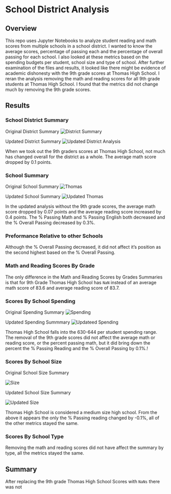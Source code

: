 # School District Analysis

## Overview 
This repo uses Jupyter Notebooks to analyze student reading and math scores from multiple schools in a school district.  I wanted to know the average scores, percentage of passing each and the percentage of overall passing for each school. I also looked at these metrics based on the spending budgets per student, school size and type of school. After further examination of the files and results, it looked like there might be evidence of academic dishonesty with the 9th grade scores at Thomas High School. I reran the analysis removing the math and reading scores for all 9th grade students at Thomas High School. I found that the metrics did not change much by removing the 9th grade scores. 

## Results
### School District Summary
   Original District Summary
   ![District Summary](https://user-images.githubusercontent.com/80648379/118420263-733d3580-b68c-11eb-9681-aa7649451f27.png)
  
   Updated District Summary
  ![Updated District Analysis](https://user-images.githubusercontent.com/80648379/118420287-7fc18e00-b68c-11eb-9ce3-3d08e02b8d86.png)
  
  When we took out the 9th graders scores at Thomas High School, not much has changed overall for the district as a whole. The average math score dropped by 0.1 points.

### School Summary
  Original School Summary
  ![Thomas](https://user-images.githubusercontent.com/80648379/118420410-c31bfc80-b68c-11eb-9d70-f9607a2397bd.png)
  
  Updated School Summary 
  ![Updated Thomas](https://user-images.githubusercontent.com/80648379/118420429-d29b4580-b68c-11eb-8ca1-3540db339deb.png)
  
  In the updated analysis without the 9th grade scores, the average math score dropped by 0.07 points and the average reading score increased by 0.4 points. The % Passing Math and % Passing English both decreased and the % Overall Passing decreased by 0.3%.

### Preformance Relative to other Schools
   Although the % Overall Passing decreased, it did not affect it’s position as the second highest based on the % Overall Passing.

### Math and Reading Scores By Grade
    
   The only difference in the Math and Reading Scores by Grades Summaries is that for 9th Grade Thomas High School has ```NaN``` instead of an average math score of 83.6 and average reading score of 83.7. 
    
### Scores By School Spending
  Original Spending Summary 
  ![Spending](https://user-images.githubusercontent.com/80648379/118421335-fc556c00-b68e-11eb-9be0-b9c09d112727.png)

  Updated Spending Summmary 
  ![Updateed Spending](https://user-images.githubusercontent.com/80648379/118421362-0b3c1e80-b68f-11eb-9be7-f5913e2655af.png)

  
  Thomas High School falls into the 630-644 per student spending range. The removal of the 9th grade scores did not affect the average math or reading score, or the percent passing math, but it did bring down the percent the % Passing Reading and the % Overall Passing by 0.1%.!


### Scores By School Size
  Original School Size Summary 
  
  ![Size](https://user-images.githubusercontent.com/80648379/118421465-46d6e880-b68f-11eb-8370-a41a5a95c219.png)
  
  Updated School Size Summary
  
  ![Updated Size](https://user-images.githubusercontent.com/80648379/118421553-5eae6c80-b68f-11eb-8d2f-2efc76a2fb01.png)
  
  Thomas High School is considered a medium size high school. From the above it appears the only the % Passing reading changed by -0.1%, all of the other metrics stayed the same. 


### Scores By School Type
  
  Removing the math and reading scores did not have affect the summary by type, all the metrics stayed the same.

## Summary
After replacing the 9th grade Thomas High School Scores with ```NaNs``` there was not 
